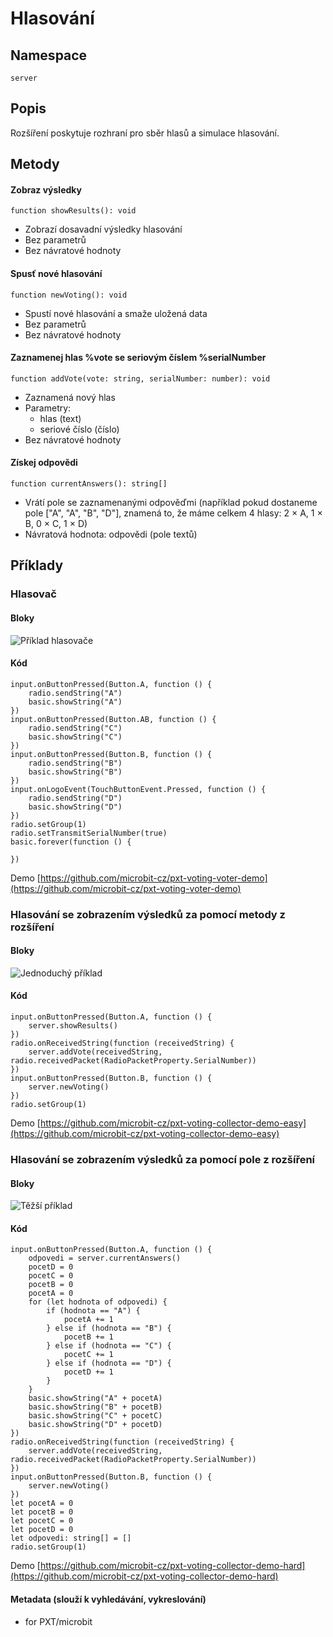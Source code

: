 # Hlasování

## Namespace
```
server
```
## Popis
Rozšíření poskytuje rozhraní pro sběr hlasů a simulace hlasování.
 
## Metody
#### Zobraz výsledky
```
function showResults(): void
```
- Zobrazí dosavadní výsledky hlasování
- Bez parametrů
- Bez návratové hodnoty

#### Spusť nové hlasování
```
function newVoting(): void
```
- Spustí nové hlasování a smaže uložená data
- Bez parametrů
- Bez návratové hodnoty

#### Zaznamenej hlas %vote se seriovým číslem %serialNumber
```
function addVote(vote: string, serialNumber: number): void
```
- Zaznamená nový hlas
- Parametry:
    - hlas (text)
    - seriové číslo (číslo)
- Bez návratové hodnoty
 
#### Získej odpovědi
```
function currentAnswers(): string[]
```
- Vrátí pole se zaznamenanými odpověďmi (například pokud dostaneme pole ["A", "A", "B", "D"], znamená to, že máme celkem 4 hlasy: 2 × A, 1 × B, 0 × C, 1 × D)
- Návratová hodnota: odpovědi (pole textů)



## Příklady

### Hlasovač

#### Bloky

![Příklad hlasovače](https://github.com/microbit-cz/pxt-voting-collector-extension/blob/master/images/voterexample.png)

#### Kód

```
input.onButtonPressed(Button.A, function () {
    radio.sendString("A")
    basic.showString("A")
})
input.onButtonPressed(Button.AB, function () {
    radio.sendString("C")
    basic.showString("C")
})
input.onButtonPressed(Button.B, function () {
    radio.sendString("B")
    basic.showString("B")
})
input.onLogoEvent(TouchButtonEvent.Pressed, function () {
    radio.sendString("D")
    basic.showString("D")
})
radio.setGroup(1)
radio.setTransmitSerialNumber(true)
basic.forever(function () {
	
})
```

Demo  [https://github.com/microbit-cz/pxt-voting-voter-demo](https://github.com/microbit-cz/pxt-voting-voter-demo)

### Hlasování se zobrazením výsledků za pomocí metody z rozšíření

#### Bloky
![Jednoduchý příklad](https://github.com/microbit-cz/pxt-voting-collector-extension/blob/master/images/easyexample.png)

#### Kód
```
input.onButtonPressed(Button.A, function () {
    server.showResults()
})
radio.onReceivedString(function (receivedString) {
    server.addVote(receivedString, radio.receivedPacket(RadioPacketProperty.SerialNumber))
})
input.onButtonPressed(Button.B, function () {
    server.newVoting()
})
radio.setGroup(1)
```

Demo  [https://github.com/microbit-cz/pxt-voting-collector-demo-easy](https://github.com/microbit-cz/pxt-voting-collector-demo-easy)

### Hlasování se zobrazením výsledků za pomocí pole z rozšíření

#### Bloky
![Těžší příklad](https://github.com/microbit-cz/pxt-voting-collector-extension/blob/master/images/hardexample.png)


#### Kód
```
input.onButtonPressed(Button.A, function () {
    odpovedi = server.currentAnswers()
    pocetD = 0
    pocetC = 0
    pocetB = 0
    pocetA = 0
    for (let hodnota of odpovedi) {
        if (hodnota == "A") {
            pocetA += 1
        } else if (hodnota == "B") {
            pocetB += 1
        } else if (hodnota == "C") {
            pocetC += 1
        } else if (hodnota == "D") {
            pocetD += 1
        }
    }
    basic.showString("A" + pocetA)
    basic.showString("B" + pocetB)
    basic.showString("C" + pocetC)
    basic.showString("D" + pocetD)
})
radio.onReceivedString(function (receivedString) {
    server.addVote(receivedString, radio.receivedPacket(RadioPacketProperty.SerialNumber))
})
input.onButtonPressed(Button.B, function () {
    server.newVoting()
})
let pocetA = 0
let pocetB = 0
let pocetC = 0
let pocetD = 0
let odpovedi: string[] = []
radio.setGroup(1)
```
Demo  [https://github.com/microbit-cz/pxt-voting-collector-demo-hard](https://github.com/microbit-cz/pxt-voting-collector-demo-hard)

#### Metadata (slouží k vyhledávání, vykreslování)

* for PXT/microbit
<script src="https://makecode.com/gh-pages-embed.js"></script><script>makeCodeRender("{{ site.makecode.home_url }}", "{{ site.github.owner_name }}/{{ site.github.repository_name }}");</script>
